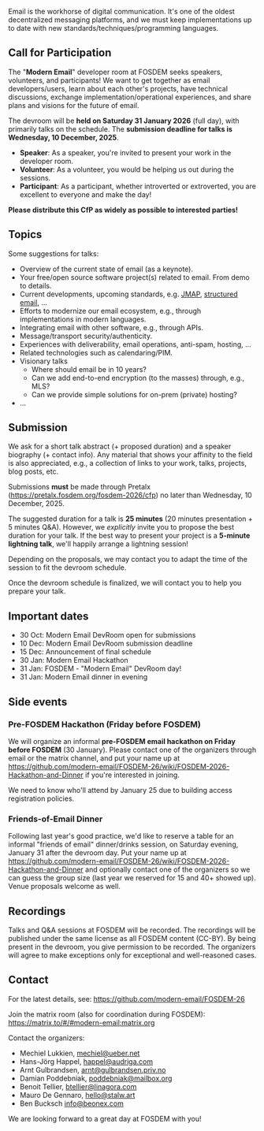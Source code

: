 Email is the workhorse of digital communication. It's one of the oldest
decentralized messaging platforms, and we must keep implementations up to date
with new standards/techniques/programming languages.

## Call for Participation

The "**Modern Email**" developer room at FOSDEM seeks speakers, volunteers, and
participants! We want to get together as email developers/users, learn about
each other's projects, have technical discussions, exchange
implementation/operational experiences, and share plans and visions for the
future of email.

The devroom will be **held on Saturday 31 January 2026** (full day), with primarily
talks on the schedule. The **submission deadline for talks is Wednesday, 10 December, 2025**.

* **Speaker**: As a speaker, you're invited to present your work in the developer room.
* **Volunteer**: As a volunteer, you would be helping us out during the sessions.
* **Participant**: As a participant, whether introverted or extroverted, you
  are excellent to everyone and make the day!

**Please distribute this CfP as widely as possible to interested parties!**

## Topics

Some suggestions for talks:

* Overview of the current state of email (as a keynote).
* Your free/open source software project(s) related to email. From demo to details.
* Current developments, upcoming standards, e.g. [JMAP](https://jmap.io),
  [structured email](https://structured.email), ...
* Efforts to modernize our email ecosystem, e.g., through implementations in
  modern languages.
* Integrating email with other software, e.g., through APIs.
* Message/transport security/authenticity.
* Experiences with deliverability, email operations, anti-spam, hosting, ...
* Related technologies such as calendaring/PIM.
* Visionary talks
    * Where should email be in 10 years?
    * Can we add end-to-end encryption (to the masses) through, e.g., MLS?
    * Can we provide simple solutions for on-prem (private) hosting?
* ...

## Submission

We ask for a short talk abstract (+ proposed duration) and a speaker biography
(+ contact info). Any material that shows your affinity to the field is also
appreciated, e.g., a collection of links to your work, talks, projects, blog
posts, etc.

Submissions **must** be made through Pretalx
(https://pretalx.fosdem.org/fosdem-2026/cfp) no later than Wednesday, 10
December, 2025.

The suggested duration for a talk is **25 minutes** (20 minutes presentation +
5 minutes Q&A). However, we *explicitly* invite you to propose the best
duration for your talk. If the best way to present your project is a **5-minute
lightning talk**, we'll happily arrange a lightning session!

Depending on the proposals, we may contact you to adapt the time of the session
to fit the devroom schedule.

Once the devroom schedule is finalized, we will contact you to help you prepare
your talk.

## Important dates

* 30 Oct: Modern Email DevRoom open for submissions
* 10 Dec: Modern Email DevRoom submission deadline
* 15 Dec: Announcement of final schedule
* 30 Jan: Modern Email Hackathon
* 31 Jan: FOSDEM - "Modern Email" DevRoom day!
* 31 Jan: Modern Email dinner in evening

## Side events

### Pre-FOSDEM Hackathon (Friday before FOSDEM)

We will organize an informal **pre-FOSDEM email hackathon on Friday before
FOSDEM** (30 January). Please contact one of the organizers through email or
the matrix channel, and put your name up at
https://github.com/modern-email/FOSDEM-26/wiki/FOSDEM-2026-Hackathon-and-Dinner
if you're interested in joining.

We need to know who'll attend by January 25 due to building access registration
policies.

### Friends-of-Email Dinner

Following last year's good practice, we'd like to reserve a table for an
informal "friends of email" dinner/drinks session, on Saturday evening, January
31 after the devroom day.  Put your name up at
https://github.com/modern-email/FOSDEM-26/wiki/FOSDEM-2026-Hackathon-and-Dinner
and optionally contact one of the organizers so we can guess the group size
(last year we reserved for 15 and 40+ showed up). Venue proposals welcome as
well.

## Recordings

Talks and Q&A sessions at FOSDEM will be recorded. The recordings will be
published under the same license as all FOSDEM content (CC-BY). By being
present in the devroom, you give permission to be recorded. The organizers will
agree to make exceptions only for exceptional and well-reasoned cases.

## Contact

For the latest details, see: https://github.com/modern-email/FOSDEM-26

Join the matrix room (also for coordination during FOSDEM):
https://matrix.to/#/#modern-email:matrix.org

Contact the organizers:

* Mechiel Lukkien, mechiel@ueber.net
* Hans-Jörg Happel, happel@audriga.com
* Arnt Gulbrandsen, arnt@gulbrandsen.priv.no
* Damian Poddebniak, poddebniak@mailbox.org
* Benoit Tellier, btellier@linagora.com
* Mauro De Gennaro, hello@stalw.art
* Ben Bucksch info@beonex.com

We are looking forward to a great day at FOSDEM with you!
